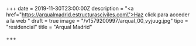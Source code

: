 +++
date = 2019-11-30T23:00:00Z
description = "<a href=\"https://arqualmadrid.estructurasciviles.com\">Haz click para acceder a la web </a>"
draft = true
image = "/v1579200997/arqual_00_vyjuug.jpg"
tipo = "residencial"
title = "Arqual Madrid"

+++
